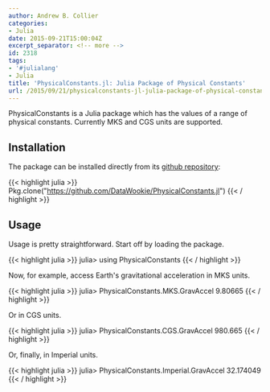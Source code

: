 ```yaml
---
author: Andrew B. Collier
categories:
- Julia
date: 2015-09-21T15:00:04Z
excerpt_separator: <!-- more -->
id: 2318
tags:
- '#julialang'
- Julia
title: 'PhysicalConstants.jl: Julia Package of Physical Constants'
url: /2015/09/21/physicalconstants-jl-julia-package-of-physical-constants/
---
```


PhysicalConstants is a Julia package which has the values of a range of physical constants. Currently MKS and CGS units are supported.

<!--more-->

## Installation

The package can be installed directly from its [github repository](https://github.com/DataWookie/PhysicalConstants.jl):

{{< highlight julia >}}
Pkg.clone("https://github.com/DataWookie/PhysicalConstants.jl")
{{< / highlight >}}

## Usage

Usage is pretty straightforward. Start off by loading the package.

{{< highlight julia >}}
julia> using PhysicalConstants
{{< / highlight >}}

Now, for example, access Earth's gravitational acceleration in MKS units.

{{< highlight julia >}}
julia> PhysicalConstants.MKS.GravAccel
9.80665
{{< / highlight >}}
  
Or in CGS units.

{{< highlight julia >}}
julia> PhysicalConstants.CGS.GravAccel
980.665
{{< / highlight >}}
  
Or, finally, in Imperial units.

{{< highlight julia >}}
julia> PhysicalConstants.Imperial.GravAccel
32.174049
{{< / highlight >}}
